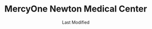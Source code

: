 ---
layout: location-page
date: Last Modified
description: "Local COVID-19 testing is available at MercyOne Newton Medical Center in Newton, Iowa, USA."
permalink: "locations/iowa/newton/mercyone-newton-medical-center/"
tags:
  - locations
  - iowa
title: MercyOne Newton Medical Center
uniqueName: mercyone-newton-medical-center
state: Iowa
stateAbbr: IA
hood: "Newton"
address: "204 N 4th Ave E"
city: "Newton"
zip: "50208"
zipsNearby: "50601 50003 52530 52531 50005 50006 50043 50007 50009 52203 52204 50010 50011 50012 50013 50014 50021 50023 50604 50027 50028 52534 50609 50031 52208 50032 50033 50034 52209 52257 52536 50035 50036 50037 50099 50038 50039 52211 52221 52232 50612 50044 50046 50047 52543 50049 52215 52548 50051 52217 50054 50055 50056 50621 52220 50165 50061 50063 50066 52222 50068 50301 50302 50303 50304 50305 50306 50307 50308 50309 50310 50311 50312 50313 50314 50315 50316 50317 50318 50319 50320 50321 50322 50323 50324 50325 50327 50328 50329 50330 50331 50332 50333 50334 50335 50336 50339 50340 50359 50360 50361 50362 50363 50364 50367 50368 50369 50380 50381 50391 50392 50393 50394 50395 50396 50398 50936 50940 50947 50950 50980 50981 50982 50983 50069 50265 50266 50624 52224 50072 52553 52225 50627 50073 50075 50078 52561 50102 52229 50632 50104 50105 50106 50635 50109 50111 50112 50638 50657 50116 50118 50252 50119 50120 52562 52563 50642 52236 50122 50643 50123 50124 50125 50126 50130 50131 50132 50134 50135 52231 52248 50136 52249 50137 52566 50138 50139 52251 50651 50141 50142 50143 50145 50652 50148 50057 50150 50151 50152 50153 50154 50156 50157 52301 50158 50160 52568 50161 50162 50062 50163 52569 52307 52308 50001 50166 50167 50127 50168 50169 50170 50171 50173 52571 50201 52315 50206 50207 50208 50210 52316 50211 52318 50212 52576 50213 52577 50214 52501 52325 50218 50219 50220 50222 50223 50225 50226 50228 50229 50230 50231 50232 50233 50669 50234 50235 50236 52586 50237 50238 50239 50240 50241 50242 50243 52591 50244 52334 52335 52355 50246 50247 50672 50248 50673 50249 50251 52339 50255 52342 50256 50675 50257 50258 50259 52595 52346 50261 52347 52348 52349 52354 50263 50680 50268 52550 50269 50271 52361 50272 50273 50275 50276 50278 50347 50397" 
mapUrl: "http://maps.apple.com/?q=MercyOne+Newton+Medical+Center&address=204+N+4th+Ave+E,Newton,Iowa,50208"
locationType: Walk-in
phone: "641-792-1273"
website: "https://www.mercyone.org/health-and-wellness/health-answers/covid-19-what-you-need-to-know/"
onlineBooking: undefined
closed: undefined
closedUpdate: June 30th, 2020
notes: "By appointment only. Requires doctor's referral."
days: Contact for hours of operation.
ctaMessage: Learn more
ctaUrl: "https://www.mercyone.org/health-and-wellness/health-answers/covid-19-what-you-need-to-know/"
---